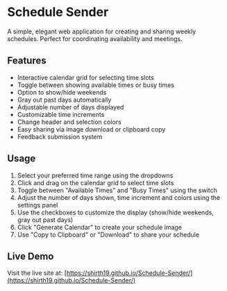 # Schedule Sender

A simple, elegant web application for creating and sharing weekly schedules. Perfect for coordinating availability and meetings.

## Features

- Interactive calendar grid for selecting time slots
- Toggle between showing available times or busy times
- Option to show/hide weekends
- Gray out past days automatically
- Adjustable number of days displayed
- Customizable time increments
- Change header and selection colors
- Easy sharing via image download or clipboard copy
- Feedback submission system

## Usage

1. Select your preferred time range using the dropdowns
2. Click and drag on the calendar grid to select time slots
3. Toggle between "Available Times" and "Busy Times" using the switch
4. Adjust the number of days shown, time increment and colors using the settings panel
5. Use the checkboxes to customize the display (show/hide weekends, gray out past days)
6. Click "Generate Calendar" to create your schedule image
7. Use "Copy to Clipboard" or "Download" to share your schedule

## Live Demo

Visit the live site at: [https://shirth19.github.io/Schedule-Sender/](https://shirth19.github.io/Schedule-Sender/)
